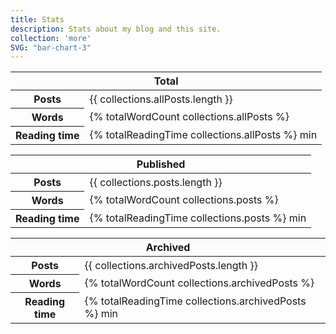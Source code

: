 ```yaml
---
title: Stats
description: Stats about my blog and this site.
collection: 'more'
SVG: "bar-chart-3"
---
```


<table class="text-center">
    <thead>
        <tr>
            <th colspan="2">Total</th>
        </tr>
    </thead>
    <tbody>
        <tr>
            <th>Posts</th>
            <td>{{ collections.allPosts.length }}</td>
        </tr>
        <tr>
            <th>Words</th>
            <td>{% totalWordCount collections.allPosts %}</td>
        </tr>
        <tr>
            <th>Reading time</th>
            <td>{% totalReadingTime collections.allPosts %} min</td>
        </tr>
    </tbody>
</table>

<table class="text-center">
    <thead>
        <tr>
            <th colspan="2">Published</th>
        </tr>
    </thead>
    <tbody>
        <tr>
            <th>Posts</th>
            <td>{{ collections.posts.length }}</td>
        </tr>
        <tr>
            <th>Words</th>
            <td>{% totalWordCount collections.posts %}</td>
        </tr>
        <tr>
            <th>Reading time</th>
            <td>{% totalReadingTime collections.posts %} min</td>
        </tr>
    </tbody>
</table>


<table class="text-center">
    <thead>
        <tr>
            <th colspan="2">Archived</th>
        </tr>
    </thead>
    <tbody>
        <tr>
            <th>Posts</th>
            <td>{{ collections.archivedPosts.length }}</td>
        </tr>
        <tr>
            <th>Words</th>
            <td>{% totalWordCount collections.archivedPosts %}</td>
        </tr>
        <tr>
            <th>Reading time</th>
            <td>{% totalReadingTime collections.archivedPosts %} min</td>
        </tr>
    </tbody>
</table>